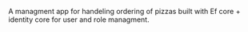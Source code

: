 A managment app for handeling ordering of pizzas built with Ef core + identity core for user and role managment.
